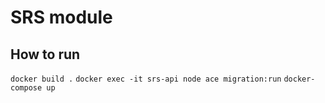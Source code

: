 # SRS module

## How to run
`docker build .`
`docker exec -it srs-api node ace migration:run`
`docker-compose up`
